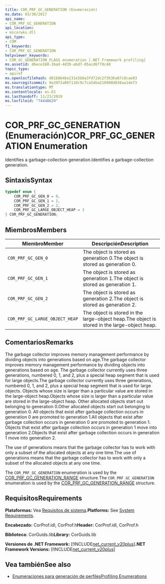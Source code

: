 ```yaml
---
title: COR_PRF_GC_GENERATION (Enumeración)
ms.date: 03/30/2017
api_name:
- COR_PRF_GC_GENERATION
api_location:
- mscorwks.dll
api_type:
- COM
f1_keywords:
- COR_PRF_GC_GENERATION
helpviewer_keywords:
- COR_GC_GENERATION_FLAGS enumeration [.NET Framework profiling]
ms.assetid: d6ece160-26ad-4d39-abd7-05acd6f78c48
topic_type:
- apiref
ms.openlocfilehash: d01b864be231e5b0a3fd72dc2f3636a87c8cae83
ms.sourcegitcommit: 9a39f2a06f110c9c7ca54ba216900d038aa14ef3
ms.translationtype: MT
ms.contentlocale: es-ES
ms.lasthandoff: 11/23/2019
ms.locfileid: "74448629"
---
```

# <a name="cor_prf_gc_generation-enumeration"></a><span data-ttu-id="61e51-102">COR_PRF_GC_GENERATION (Enumeración)</span><span class="sxs-lookup"><span data-stu-id="61e51-102">COR_PRF_GC_GENERATION Enumeration</span></span>
<span data-ttu-id="61e51-103">Identifies a garbage-collection generation.</span><span class="sxs-lookup"><span data-stu-id="61e51-103">Identifies a garbage-collection generation.</span></span>  
  
## <a name="syntax"></a><span data-ttu-id="61e51-104">Sintaxis</span><span class="sxs-lookup"><span data-stu-id="61e51-104">Syntax</span></span>  
  
```cpp  
typedef enum {  
    COR_PRF_GC_GEN_0 = 0,  
    COR_PRF_GC_GEN_1 = 1,  
    COR_PRF_GC_GEN_2 = 2,  
    COR_PRF_GC_LARGE_OBJECT_HEAP = 3  
} COR_PRF_GC_GENERATION;  
```  
  
## <a name="members"></a><span data-ttu-id="61e51-105">Miembros</span><span class="sxs-lookup"><span data-stu-id="61e51-105">Members</span></span>  
  
|<span data-ttu-id="61e51-106">Miembro</span><span class="sxs-lookup"><span data-stu-id="61e51-106">Member</span></span>|<span data-ttu-id="61e51-107">Descripción</span><span class="sxs-lookup"><span data-stu-id="61e51-107">Description</span></span>|  
|------------|-----------------|  
|`COR_PRF_GC_GEN_0`|<span data-ttu-id="61e51-108">The object is stored as generation 0.</span><span class="sxs-lookup"><span data-stu-id="61e51-108">The object is stored as generation 0.</span></span>|  
|`COR_PRF_GC_GEN_1`|<span data-ttu-id="61e51-109">The object is stored as generation 1.</span><span class="sxs-lookup"><span data-stu-id="61e51-109">The object is stored as generation 1.</span></span>|  
|`COR_PRF_GC_GEN_2`|<span data-ttu-id="61e51-110">The object is stored as generation 2.</span><span class="sxs-lookup"><span data-stu-id="61e51-110">The object is stored as generation 2.</span></span>|  
|`COR_PRF_GC_LARGE_OBJECT_HEAP`|<span data-ttu-id="61e51-111">The object is stored in the large-object heap.</span><span class="sxs-lookup"><span data-stu-id="61e51-111">The object is stored in the large-object heap.</span></span>|  
  
## <a name="remarks"></a><span data-ttu-id="61e51-112">Comentarios</span><span class="sxs-lookup"><span data-stu-id="61e51-112">Remarks</span></span>  
 <span data-ttu-id="61e51-113">The garbage collector improves memory management performance by dividing objects into generations based on age.</span><span class="sxs-lookup"><span data-stu-id="61e51-113">The garbage collector improves memory management performance by dividing objects into generations based on age.</span></span> <span data-ttu-id="61e51-114">The garbage collector currently uses three generations, numbered 0, 1, and 2, plus a special heap segment that is used for large objects.</span><span class="sxs-lookup"><span data-stu-id="61e51-114">The garbage collector currently uses three generations, numbered 0, 1, and 2, plus a special heap segment that is used for large objects.</span></span> <span data-ttu-id="61e51-115">Objects whose size is larger than a particular value are stored in the large-object heap.</span><span class="sxs-lookup"><span data-stu-id="61e51-115">Objects whose size is larger than a particular value are stored in the large-object heap.</span></span> <span data-ttu-id="61e51-116">Other allocated objects start out belonging to generation 0.</span><span class="sxs-lookup"><span data-stu-id="61e51-116">Other allocated objects start out belonging to generation 0.</span></span> <span data-ttu-id="61e51-117">All objects that exist after garbage collection occurs in generation 0 are promoted to generation 1.</span><span class="sxs-lookup"><span data-stu-id="61e51-117">All objects that exist after garbage collection occurs in generation 0 are promoted to generation 1.</span></span> <span data-ttu-id="61e51-118">Objects that exist after garbage collection occurs in generation 1 move into generation 2.</span><span class="sxs-lookup"><span data-stu-id="61e51-118">Objects that exist after garbage collection occurs in generation 1 move into generation 2.</span></span>  
  
 <span data-ttu-id="61e51-119">The use of generations means that the garbage collector has to work with only a subset of the allocated objects at any one time.</span><span class="sxs-lookup"><span data-stu-id="61e51-119">The use of generations means that the garbage collector has to work with only a subset of the allocated objects at any one time.</span></span>  
  
 <span data-ttu-id="61e51-120">The `COR_PRF_GC_GENERATION` enumeration is used by the [COR_PRF_GC_GENERATION_RANGE](../../../../docs/framework/unmanaged-api/profiling/cor-prf-gc-generation-range-structure.md) structure.</span><span class="sxs-lookup"><span data-stu-id="61e51-120">The `COR_PRF_GC_GENERATION` enumeration is used by the [COR_PRF_GC_GENERATION_RANGE](../../../../docs/framework/unmanaged-api/profiling/cor-prf-gc-generation-range-structure.md) structure.</span></span>  
  
## <a name="requirements"></a><span data-ttu-id="61e51-121">Requisitos</span><span class="sxs-lookup"><span data-stu-id="61e51-121">Requirements</span></span>  
 <span data-ttu-id="61e51-122">**Plataformas:** Vea [Requisitos de sistema](../../../../docs/framework/get-started/system-requirements.md).</span><span class="sxs-lookup"><span data-stu-id="61e51-122">**Platforms:** See [System Requirements](../../../../docs/framework/get-started/system-requirements.md).</span></span>  
  
 <span data-ttu-id="61e51-123">**Encabezado:** CorProf.idl, CorProf.h</span><span class="sxs-lookup"><span data-stu-id="61e51-123">**Header:** CorProf.idl, CorProf.h</span></span>  
  
 <span data-ttu-id="61e51-124">**Biblioteca:** CorGuids.lib</span><span class="sxs-lookup"><span data-stu-id="61e51-124">**Library:** CorGuids.lib</span></span>  
  
 <span data-ttu-id="61e51-125">**Versiones de .NET Framework:** [!INCLUDE[net_current_v20plus](../../../../includes/net-current-v20plus-md.md)]</span><span class="sxs-lookup"><span data-stu-id="61e51-125">**.NET Framework Versions:** [!INCLUDE[net_current_v20plus](../../../../includes/net-current-v20plus-md.md)]</span></span>  
  
## <a name="see-also"></a><span data-ttu-id="61e51-126">Vea también</span><span class="sxs-lookup"><span data-stu-id="61e51-126">See also</span></span>

- [<span data-ttu-id="61e51-127">Enumeraciones para generación de perfiles</span><span class="sxs-lookup"><span data-stu-id="61e51-127">Profiling Enumerations</span></span>](../../../../docs/framework/unmanaged-api/profiling/profiling-enumerations.md)
